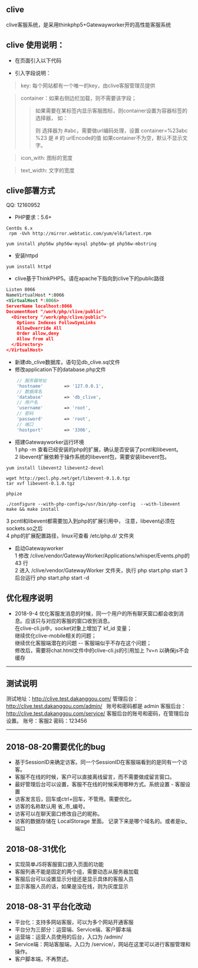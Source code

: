 ## clive
clive客服系统，是采用thinkphp5+Gatewayworker开的高性能客服系统  

## clive 使用说明：
* 在页面引入以下代码
<script src='https://cdn.staticfile.org/jquery/2.1.4/jquery.min.js'></script>
<script src="http://clive.pingbuwang.com/index/script/kefu?key=***&container=***&icon_width=***&v=1.02"></script>

* 引入字段说明：
> key: 每个网站都有一个唯一的key，由clive客服管理员提供

> container：如果右侧边栏加载，则不需要该字段；
>> 如果需要在某标签内显示客服图标，则container设置为容器标签的选择器，
>> 如：<div id="abc"></div>  则 选择器为 #abc，需要做url编码处理，设置 container=%23abc
>> %23 是 # 的 urlEncode的值
>> 如果container不为空，默认不显示文字。

> icon_with: 图标的宽度

> text_width: 文字的宽度
 

## clive部署方式
QQ: 12160952     
* PHP要求：5.6+    

```text
CentOs 6.x
 rpm -Uvh http://mirror.webtatic.com/yum/el6/latest.rpm  

yum install php56w php56w-mysql php56w-gd php56w-mbstring 

```

* 安装httpd      
```text
yum install httpd
```


* clive基于ThinkPHP5。请在apache下指向到clive下的public路径

```xml
Listen 8066
NameVirtualHost *:8066
<VirtualHost *:8066>
ServerName localhost:8066
DocumentRoot "/work/php/clive/public"
  <Directory "/work/php/clive/public">
    Options Indexes FollowSymLinks
    AllowOverride All
    Order allow,deny
    Allow from all
  </Directory>
</VirtualHost>
```

* 新建db_clive数据库，语句见db_clive.sql文件
* 修改application下的database.php文件
```php
    // 服务器地址
    'hostname'        => '127.0.0.1',
    // 数据库名
    'database'        => 'db_clive',
    // 用户名
    'username'        => 'root',
    // 密码
    'password'        => 'root',
    // 端口
    'hostport'        => '3306',
```

* 搭建Gatewayworker运行环境    
1 php -m 查看已经安装的php的扩展，确认是否安装了pcntl和libevent。   
2 libevent扩展依赖于操作系统的libevent包，需要安装libevent包。
```text
yum install libevent2 libevent2-devel

wget http://pecl.php.net/get/libevent-0.1.0.tgz
tar xvf libevent-0.1.0.tgz

phpize

./configure --with-php-config=/usr/bin/php-config  --with-libevent
make && make install
```
3 pcntl和libevent都需要加入到php的扩展引用中， 注意，libevent必须在sockets.so之后    
4 php的扩展配置路径，linux可查看 /etc/php.d/ 文件夹    


* 启动Gatewayworker   
1 修改 /clive/vendor/GatewayWorker/Applications/whisper/Events.php的 43 行  
2 进入 /clive/vendor/GatewayWorker 文件夹，执行 php start.php start
3 后台运行  php start.php start -d  


## 优化程序说明
* 2018-9-4 优化客服发消息的时候，同一个用户的所有聊天窗口都会收到消息。应该只与对应的客服的窗口收到消息。    
在clive-cli.js中，socket对象上增加了 kf_id 变量；    
继续优化clive-mobile相关的问题；    
继续优化客服端潜在的问题 -- 客服端似乎不存在这个问题；    
修改后，需要将chat.html文件中的clive-cli.js的引用加上 ?v=n 以确保js不会缓存     






***  
## 测试说明
测试地址：http://clive.test.dakanggou.com/
管理后台：http://clive.test.dakanggou.com/admin/ &nbsp;&nbsp;账号和密码都是  admin
客服后台：http://clive.test.dakanggou.com/service/
客服后台的账号和密码，在管理后台设置。  账号：客服2  密码：123456

***
## 2018-08-20需要优化的bug
* 基于SessionID来确定访客。同一个SessionID在客服端看到的是同有一个访客。
* 客服不在线的时候，客户可以直接离线留言，而不需要做成留言窗口。
* 最好管理后台可以设置，客服不在线的时候采用哪种方式。系统设置 - 客服设置
* 访客发言后，回车或ctrl+回车，不管用。需要优化。
* 访客的名称默认用 省_市_编号。
* 访客可以在聊天窗口修改自己的昵称。
* 访客的数据存储在 LocalStorage 里面。 记录下来是哪个域名的。或者是ip_端口


## 2018-08-31优化
* 实现简单JS将客服窗口嵌入页面的功能
* 客服列表不能是固定的两个组，需要动态从服务器加载
* 客服后台可以设置显示分组还是显示具体的客服人员
* 显示客服人员的话，如果是没在线，则为灰度显示

## 2018-08-31 平台化改动
* 平台化：支持多网站客服，可以为多个网站开通客服
* 平台分为三部分：运营端、Service端、客户脚本端
* 运营端：运营人员使用的后台，入口为 /admin/
* Service端：网站客服端，入口为 /service/，网站在这里可以进行客服管理和操作。
* 客户脚本端，不再赘述。
